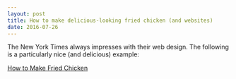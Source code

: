 ```yaml
---
layout: post
title: How to make delicious-looking fried chicken (and websites)
date: 2016-07-26
---
```


The New York Times always impresses with their web design. The following is a particularly nice (and delicious) example:

[How to Make Fried Chicken](http://cooking.nytimes.com/guides/25-how-to-make-fried-chicken?smid=fb-nytimes&smtyp=cur)
